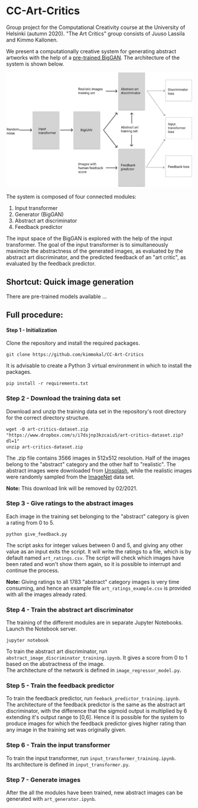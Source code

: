 # CC-Art-Critics
Group project for the Computational Creativity course at the University of Helsinki (autumn 2020). "The Art Critics" group consists of Juuso Lassila and Kimmo Kallonen.

We present a computationally creative system for generating abstract artworks with the help of a [pre-trained BigGAN](https://github.com/huggingface/pytorch-pretrained-BigGAN). The architecture of the system is shown below.

![Architecture](CC_architecture.png)

The system is composed of four connected modules:
1. Input transformer
2. Generator (BigGAN)
3. Abstract art discriminator
4. Feedback predictor

The input space of the BigGAN is explored with the help of the input transformer. The goal of the input transformer is to simultaneously maximize the abstractness of the generated images, as evaluated by the abstract art discriminator, and the predicted feedback of an "art critic", as evaluated by the feedback predictor.

## Shortcut: Quick image generation

There are pre-trained models available ... 

## Full procedure:

#### Step 1 - Initialization

Clone the repository and install the required packages.
```
git clone https://github.com/kimmokal/CC-Art-Critics
```

It is advisable to create a Python 3 virtual environment in which to install the packages.
```
pip install -r requirements.txt
```

### Step 2 - Download the training data set

Download and unzip the training data set in the repository's root directory for the correct directory structure.

```
wget -O art-critics-dataset.zip "https://www.dropbox.com/s/i7dsjnp3kzcaiu5/art-critics-dataset.zip?dl=1"
unzip art-critics-dataset.zip
```

The .zip file contains 3566 images in 512x512 resolution. Half of the images belong to the "abstract" category and the other half to "realistic". The abstract images were downloaded from [Unsplash](https://unsplash.com/), while the realistic images were randomly sampled from the [ImageNet](http://www.image-net.org/) data set.

**Note:** This download link will be removed by 02/2021.

### Step 3 - Give ratings to the abstract images

Each image in the training set belonging to the "abstract" category is given a rating from 0 to 5. 

```
python give_feedback.py
```

The script asks for integer values between 0 and 5, and giving any other value as an input exits the script. It will write the ratings to a file, which is by default named `art_ratings.csv`. The script will check which images have been rated and won't show them again, so it is possible to interrupt and continue the process.

**Note:** Giving ratings to all 1783 "abstract" category images is very time consuming, and hence an example file `art_ratings_example.csv` is provided with all the images already rated.

### Step 4 - Train the abstract art discriminator

The training of the different modules are in separate Jupyter Notebooks. Launch the Notebook server.

```
jupyter notebook
```

To train the abstract art discriminator, run `abstract_image_discriminator_training.ipynb`. It gives a score from 0 to 1 based on the abstractness of the image.<br/>
The architecture of the network is defined in `image_regressor_model.py`.

### Step 5 - Train the feedback predictor

To train the feedback predictor, run `feeback_predictor_training.ipynb`.<br/>
The architecture of the feedback predictor is the same as the abstract art discriminator, with the difference that the sigmoid output is multiplied by 6 extending it's output range to [0,6]. Hence it is possible for the system to produce images for which the feedback predictor gives higher rating than any image in the training set was originally given.

### Step 6 - Train the input transformer

To train the input transformer, run `input_transformer_training.ipynb`.<br/>
Its architecture is defined in `input_transformer.py`.

### Step 7 - Generate images

After the all the modules have been trained, new abstract images can be generated with `art_generator.ipynb`.
